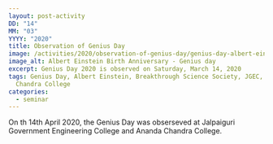 ```yaml
---
layout: post-activity
DD: "14"
MM: "03"
YYYY: "2020"
title: Observation of Genius Day
image: /activities/2020/observation-of-genius-day/genius-day-albert-einstein.png
image_alt: Albert Einstein Birth Anniversary - Genius day
excerpt: Genius Day 2020 is observed on Saturday, March 14, 2020
tags: Genius Day, Albert Einstein, Breakthrough Science Society, JGEC, Ananda
  Chandra College
categories:
  - seminar
---
```

On th 14th April 2020, the Genius Day was obserseved at Jalpaiguri Government Engineering College and Ananda Chandra College.